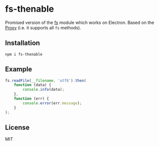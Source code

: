 # fs-thenable

Promised version of the [fs](https://nodejs.org/api/fs.html) module which works on Electron.
Based on the [Proxy](https://developer.mozilla.org/en/docs/Web/JavaScript/Reference/Global_Objects/Proxy) (i.e. it supports all `fs` methods).

## Installation

    npm i fs-thenable

## Example

```js
fs.readFile(__filename, 'utf8').then(
    function (data) {
        console.info(data);
    },
    function (err) {
        console.error(err.message);
    }
);
```

## License

  MIT
